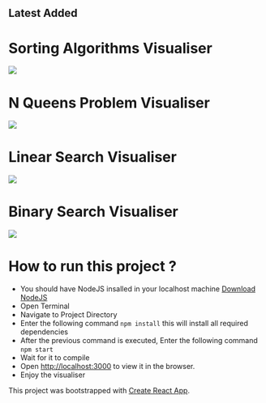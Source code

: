 ## Latest Added

# Sorting Algorithms Visualiser

<img src="https://raw.githubusercontent.com/dipeshpatil/algorithms-visualiser/master/src/sortingAlgorithms/sortingss.png" />

# N Queens Problem Visualiser

<img src="https://raw.githubusercontent.com/dipeshpatil/algorithms-visualiser/master/src/backTrackingAlgorithms/nQueensProblem/nqueens.png" />

# Linear Search Visualiser

<img src="https://raw.githubusercontent.com/dipeshpatil/algorithms-visualiser/master/src/searchingAlgorithms/linearSearch/linearsearchss.png" />

# Binary Search Visualiser

<img src="https://raw.githubusercontent.com/dipeshpatil/algorithms-visualiser/master/src/searchingAlgorithms/binarySearch/binarysearchss.png" />

# How to run this project ?

-   You should have NodeJS insalled in your localhost machine [Download NodeJS](https://nodejs.org/en/)
-   Open Terminal
-   Navigate to Project Directory
-   Enter the following command `npm install` this will install all required dependencies
-   After the previous command is executed, Enter the following command `npm start`
-   Wait for it to compile
-   Open [http://localhost:3000](http://localhost:3000) to view it in the browser.
-   Enjoy the visualiser

This project was bootstrapped with [Create React App](https://github.com/facebook/create-react-app).
